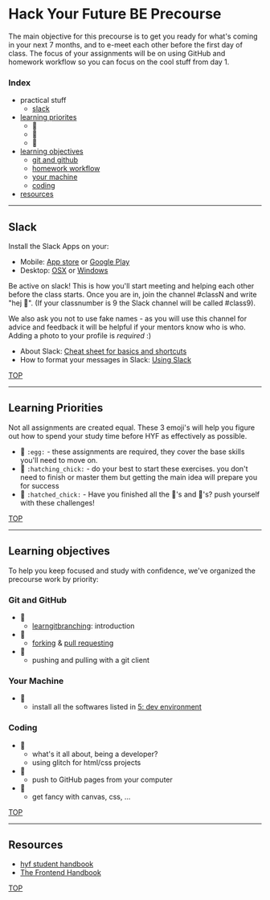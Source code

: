 # Hack Your Future BE Precourse

The main objective for this precourse is to get you ready for what's coming in your next 7 months, and to e-meet each other before the first day of class.  The focus of your assignments will be on using GitHub and homework workflow so you can focus on the cool stuff from day 1.

### Index
* practical stuff
    * [slack](#slack)
* [learning priorites](#learning-priorities)
    * :egg:
    * :hatching_chick:
    * :hatched_chick:
* [learning objectives](#learning-objectives)
    * [git and github](#git-and-github)
    * [homework workflow](#homework-workflow)
    * [your machine](#your-machine)
    * [coding](#coding)
* [resources](#resources)


---


## Slack

Install the Slack Apps on your:
- Mobile: [App store](https://itunes.apple.com/nl/app/slack/id803453959?mt=12) or [Google Play](https://play.google.com/store/apps/details?id=com.Slack&hl=nl)
- Desktop: [OSX](https://slack.com/downloads/osx) or [Windows](https://slack.com/downloads/windows)


Be active on slack!  This is how you'll start meeting and helping each other before the class starts. Once you are in, join the channel #classN and write "hej 👋". (If your classnumber is 9 the Slack channel will be called #class9).


We also ask you not to use fake names - as you will use this channel for advice and feedback it will be helpful if your mentors know who is who. Adding a photo to your profile is _required_ :)

- About Slack: [Cheat sheet for basics and shortcuts](https://get.slack.help/hc/en-us/articles/217626358-Cheat-sheet-for-basics-and-shortcuts)
- How to format your messages in Slack: [Using Slack](https://get.slack.help/hc/en-us/articles/202288908-Format-your-messages)


[TOP](#hack-your-future-precourse)

---

## Learning Priorities


Not all assignments are created equal.  These 3 emoji's will help you figure out how to spend your study time before HYF as effectively as possible.
* :egg: ```:egg:``` - these assignments are required, they cover the base skills you'll need to move on.
* :hatching_chick: ```:hatching_chick:``` - do your best to start these exercises. you don't need to finish or master them but getting the main idea will prepare you for success
* :hatched_chick: ```:hatched_chick:``` - Have you finished all the :egg:'s and :hatching_chick:'s? push yourself with these challenges!




[TOP](#hack-your-future-precourse)

---

## Learning objectives

To help you keep focused and study with confidence, we've organized the precourse work by priority:

### Git and GitHub
* :egg:
    * [learngitbranching](https://learngitbranching.js.org/): introduction
* :hatching_chick:
    * [forking](https://help.github.com/en/articles/fork-a-repo) & [pull requesting](https://github.com/janke-learning/pull-requesting)
* :hatched_chick:  
    * pushing and pulling with a git client

### Your Machine
* :egg:
    * install all the softwares listed in [5: dev environment](./5-dev-environment.md)

### Coding
* :egg:
    * what's it all about, being a developer?
    * using glitch for html/css projects
* :hatching_chick:
    * push to GitHub pages from your computer
* :hatched_chick: 
    * get fancy with canvas, css, ...


[TOP](#hack-your-future-precourse)

---



## Resources


* [hyf student handbook](https://github.com/hackyourfuturebelgium/student-handbook)
* [The Frontend Handbook](https://frontendmasters.com/books/front-end-handbook/2019/)


[TOP](#hack-your-future-precourse)

